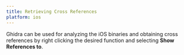 ```yaml
---
title: Retrieving Cross References
platform: ios
---
```


Ghidra can be used for analyzing the iOS binaries and obtaining cross references by right clicking the desired function and selecting **Show References to**.
